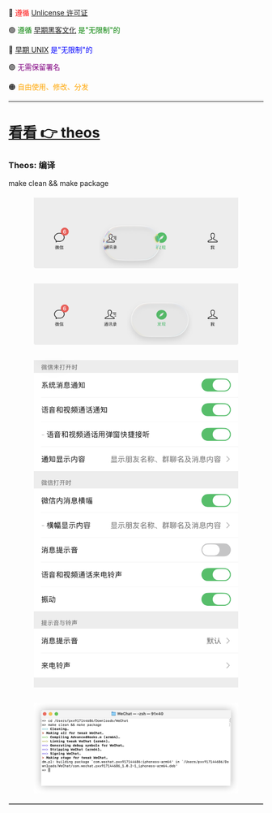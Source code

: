 🔴 <font color="red">遵循 [Unlicense 许可证](https://unlicense.org/#unlicensed-free-software)</font>

🟢 <font color="green">遵循 [早期黑客文化](https://en.wikipedia.org/wiki/Hacker_culture) 是"无限制"的</font>

🔵 <font color="blue">[早期 UNIX](https://en.wikipedia.org/wiki/History_of_Unix) 是"无限制"的</font>

🟣 <font color="purple">无需保留署名</font>

🟠 <font color="orange">自由使用、修改、分发</font>

---
# [看看 👉 theos](https://theos.dev/docs/)

### Theos: 编译

make clean && make package


<!-- 图片上下排列 -->
<div style="display: flex; flex-direction: column; align-items: center; gap: 30px; margin: 20px 0;">
    <img src="./x/1.png" width="80%" style="max-width: 600px;" />
    <img src="./x/2.png" width="80%" style="max-width: 600px;" />
    <img src="./x/3.png" width="80%" style="max-width: 600px;" />
    <img src="./x/4.png" width="80%" style="max-width: 600px;" />
</div>

<hr style="border: 1px solid #ccc; margin: 20px 0;">
